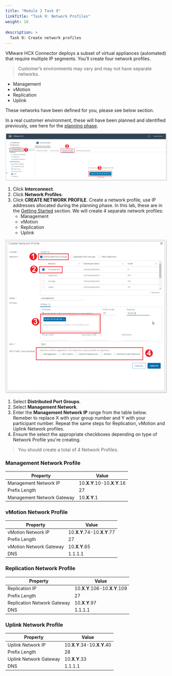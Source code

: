 ```yaml
---
title: "Module 2 Task 9"
linkTitle: "Task 9: Network Profiles"
weight: 10

description: >
  Task 9: Create network profiles
---
```



VMware HCX Connector deploys a subset of virtual appliances (automated) that
require multiple IP segments. You’ll create four network profiles.

> Customer’s environments may vary and may not have separate networks.

-   Management
-   vMotion
-   Replication
-   Uplink

These networks have been defined for you, please see below section.

In a real customer environment, these will have been planned and identified previously, see here for the [planning
phase](https://docs.microsoft.com/en-us/azure/azure-vmware/plan-private-cloud-deployment#define-vmware-hcx-network-segments).

![](Mod2Task9Pic1.png)

1. Click **Interconnect**.
2. Click **Network Profiles**.
3. Click **CREATE NETWORK PROFILE**.
Create a network profile, use IP addresses allocated during the planning phase. In this lab, these are in the [Getting Started](#_On-Premises_HCX_details_1) section. We will create 4 separate network profiles:
    -  Management
    -  vMotion
    -  Replication
    -  Uplink

![](Mod2Task9Pic2.png)

1. Select **Distributed Port Groups**.
2. Select **Management Network**.
3. Enter the **Management Network IP** range from the table below. Remeber to replace X with your group number and Y with your participant number. Repeat the same steps for Replication, vMotion and Uplink Network profiles.
4. Ensure the select the appropriate checkboxes depending on type of Network Profile you're creating.

> You should create a total of 4 Network Profiles.


### Management Network Profile

| **Property**               | **Value**                       |
|----------------------------|---------------------------------|
| Management Network IP      | 10.**X**.**Y**.10-10.**X**.**Y**.16 |
| Prefix Length              | 27                              |
| Management Network Gateway | 10.**X**.**Y**.1      

### vMotion Network Profile

| **Property**            | **Value**                       |
|-------------------------|---------------------------------|
| vMotion Network IP      | 10.**X**.**Y**.74-10.**X**.**Y**.77 |
| Prefix Length           | 27                              |
| vMotion Network Gateway | 10.**X**.**Y**.65                |
| DNS                     | 1.1.1.1                         |

### Replication Network Profile

| **Property**                | **Value**                         |
|-----------------------------|-----------------------------------|
| Replication IP              | 10.**X**.**Y**.106-10.**X**.**Y**.109 |
| Prefix Length               | 27                                |
| Replication Network Gateway | 10.**X**.**Y**.97                   |
| DNS                         | 1.1.1.1                           |

### Uplink Network Profile

| **Property**           | **Value**                       |
|------------------------|---------------------------------|
| Uplink Network IP      | 10.**X**.**Y**.34-10.**X**.**Y**.40 |
| Prefix Length          | 28                              |
| Uplink Network Gateway | 10.**X**.**Y**.33                 |
| DNS                    | 1.1.1.1                         |
